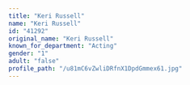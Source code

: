 ```yaml
---
title: "Keri Russell"
name: "Keri Russell"
id: "41292"
original_name: "Keri Russell"
known_for_department: "Acting"
gender: "1"
adult: "false"
profile_path: "/u81mC6vZwliDRfnX1DpdGmmex61.jpg"
---
```

